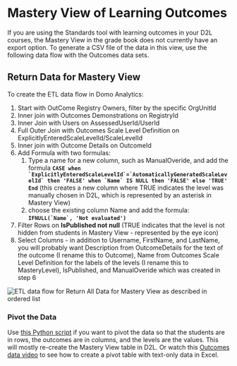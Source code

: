 # Mastery View of Learning Outcomes

If you are using the Standards tool with learning outcomes in your D2L courses, the Mastery View in the grade book does not currently have an export option. To generate a CSV file of the data in this view, use the following data flow with the Outcomes data sets.

## Return Data for Mastery View

To create the ETL data flow in Domo Analytics: 

1. Start with OutCome Registry Owners, filter by the specific OrgUnitId
2. Inner join with Outcomes Demonstrations on RegistryId
3. Inner Join with Users on AssessedUserId/UserId
4. Full Outer Join with Outcomes Scale Level Definition on ExplicitlyEnteredScaleLevelId/ScaleLevelId
5. Inner join with Outcome Details on OutcomeId
6. Add Formula with two formulas: 
    1. Type a name for a new column, such as ManualOveride, and add the formula **``CASE when `ExplicitlyEnteredScaleLevelId`=`AutomaticallyGeneratedScaleLevelId` then 'FALSE' when `Name` IS NULL then 'FALSE' else 'TRUE' End``** (this creates a new column where TRUE indicates the level was manually chosen in D2L, which is represented by an asterisk in Mastery View)
    2. choose the existing column Name and add the formula: **``IFNULL(`Name`, 'Not evaluated')``**
8. Filter Rows on **IsPublished not null** (TRUE indicates that the level is not hidden from students in Mastery View - represented by the eye icon)
9. Select Columns - in addition to Username, FirstName, and LastName, you will probably want Description from OutcomeDetails for the text of the outcome (I rename this to Outcome), Name from Outcomes Scale Level Definition for the labels of the levels (I rename this to MasteryLevel), IsPublished, and ManualOveride which was created in step 6

![ETL data flow for Return All Data for Mastery View as described in ordered list](https://jenniferlynnwagner.com/img/etl/domo-etl-mastery-view.png)

### Pivot the Data
Use [this Python script](https://github.com/jenniferwagner18/brightspace-d2l-scripts/blob/main/d2l-outcomes-pivot.py) if you want to pivot the data so that the students are in rows, the outcomes are in columns, and the levels are the values. This will mostly re-create the Mastery View table in D2L. Or watch this [Outcomes data video](https://mediaspace.msu.edu/media/D2L+Outcomes+Data+PivotTable+to+re-create+Mastery+View/1_2f4z3wn3) to see how to create a pivot table with text-only data in Excel.
